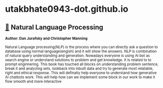# utakbhate0943-dot.github.io
## [:book:](https://web.stanford.edu/~jurafsky/slp3/ed3book_aug25.pdf)  **Natural Language Processing**
<sub> **Author: Dan Jurafsky and Christopher Manning**</sub>

<sub>  Natural Language processing(NLP) is the process where you can directly ask a question to database using normal language(engish) and it will show the answers. NLP is combination of natural query understanding and generation. Nowadays everyone is using AI bot as search engine or understand solutions to problem and get knowledge. It is related to to prompt enginnering. 
       This book has touched all blocks on understanding problem sentence, break it and analyzing sets, lookback into inbuilt data and try to generate most relatable, right and ethical response. This will definatly help everyone to understand how generative AI chatbots work. This will help how can we implement some block in our work to make it flow smooth and more interactive </sub>
